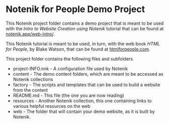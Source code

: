 Notenik for People Demo Project
===============================

This Notenik project folder contains a demo project that is meant to be used with the *Intro to Website Creation using Notenik* tutorial that can be found at [notenik.app/web-intro/](https://notenik.app/web-intro/). 

This Notenik tutorial is meant to be used, in turn, with the web book *HTML for People*, by Blake Watson, that can be found at [htmlforpeople.com](https://www.htmlforpeople.com/). 

This project folder contains the following files and subfolders. 

+ project-INFO.nnk - A configuration file used by Notenik
+ content - The demo content folders, which are meant to be accessed as Notenik collections 
+ factory - The scripts and templates that can be used to build a website from the content 
+ README.md - This file (the one you are now reading) 
+ resources - Another Notenik collection, this one containing links to various helpful resources on the web
+ web - The folder that will contain your demo website, as it is built by Notenik.  
